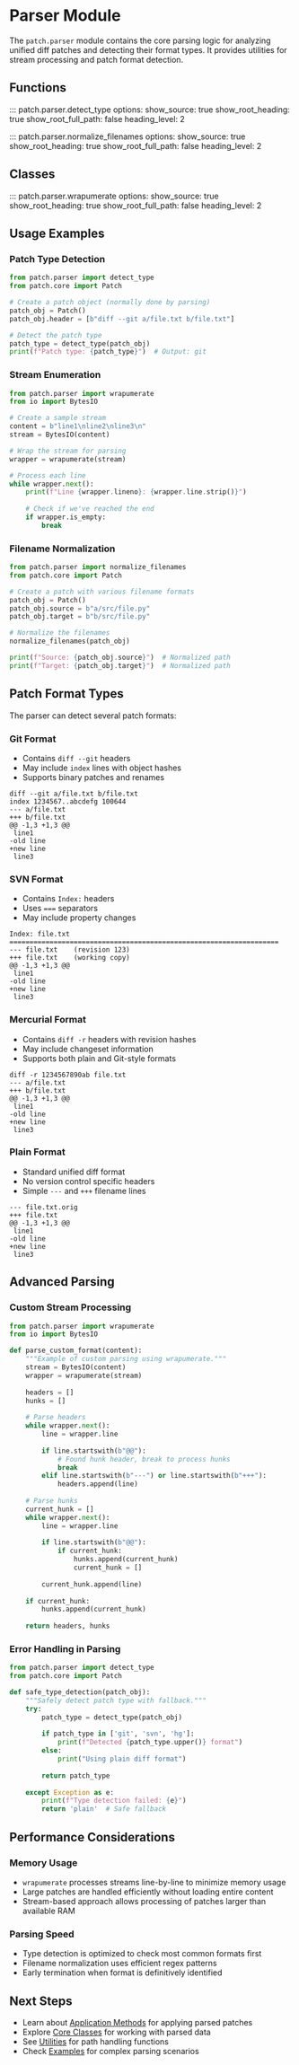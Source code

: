 # Parser Module

The `patch.parser` module contains the core parsing logic for analyzing unified diff patches and detecting their format types. It provides utilities for stream processing and patch format detection.

## Functions

::: patch.parser.detect_type
    options:
      show_source: true
      show_root_heading: true
      show_root_full_path: false
      heading_level: 2

::: patch.parser.normalize_filenames
    options:
      show_source: true
      show_root_heading: true
      show_root_full_path: false
      heading_level: 2

## Classes

::: patch.parser.wrapumerate
    options:
      show_source: true
      show_root_heading: true
      show_root_full_path: false
      heading_level: 2

## Usage Examples

### Patch Type Detection

```python
from patch.parser import detect_type
from patch.core import Patch

# Create a patch object (normally done by parsing)
patch_obj = Patch()
patch_obj.header = [b"diff --git a/file.txt b/file.txt"]

# Detect the patch type
patch_type = detect_type(patch_obj)
print(f"Patch type: {patch_type}")  # Output: git
```

### Stream Enumeration

```python
from patch.parser import wrapumerate
from io import BytesIO

# Create a sample stream
content = b"line1\nline2\nline3\n"
stream = BytesIO(content)

# Wrap the stream for parsing
wrapper = wrapumerate(stream)

# Process each line
while wrapper.next():
    print(f"Line {wrapper.lineno}: {wrapper.line.strip()}")
    
    # Check if we've reached the end
    if wrapper.is_empty:
        break
```

### Filename Normalization

```python
from patch.parser import normalize_filenames
from patch.core import Patch

# Create a patch with various filename formats
patch_obj = Patch()
patch_obj.source = b"a/src/file.py"
patch_obj.target = b"b/src/file.py"

# Normalize the filenames
normalize_filenames(patch_obj)

print(f"Source: {patch_obj.source}")  # Normalized path
print(f"Target: {patch_obj.target}")  # Normalized path
```

## Patch Format Types

The parser can detect several patch formats:

### Git Format
- Contains `diff --git` headers
- May include `index` lines with object hashes
- Supports binary patches and renames

```
diff --git a/file.txt b/file.txt
index 1234567..abcdefg 100644
--- a/file.txt
+++ b/file.txt
@@ -1,3 +1,3 @@
 line1
-old line
+new line
 line3
```

### SVN Format
- Contains `Index:` headers
- Uses `===` separators
- May include property changes

```
Index: file.txt
===================================================================
--- file.txt	(revision 123)
+++ file.txt	(working copy)
@@ -1,3 +1,3 @@
 line1
-old line
+new line
 line3
```

### Mercurial Format
- Contains `diff -r` headers with revision hashes
- May include changeset information
- Supports both plain and Git-style formats

```
diff -r 1234567890ab file.txt
--- a/file.txt
+++ b/file.txt
@@ -1,3 +1,3 @@
 line1
-old line
+new line
 line3
```

### Plain Format
- Standard unified diff format
- No version control specific headers
- Simple `---` and `+++` filename lines

```
--- file.txt.orig
+++ file.txt
@@ -1,3 +1,3 @@
 line1
-old line
+new line
 line3
```

## Advanced Parsing

### Custom Stream Processing

```python
from patch.parser import wrapumerate
from io import BytesIO

def parse_custom_format(content):
    """Example of custom parsing using wrapumerate."""
    stream = BytesIO(content)
    wrapper = wrapumerate(stream)
    
    headers = []
    hunks = []
    
    # Parse headers
    while wrapper.next():
        line = wrapper.line
        
        if line.startswith(b"@@"):
            # Found hunk header, break to process hunks
            break
        elif line.startswith(b"---") or line.startswith(b"+++"):
            headers.append(line)
    
    # Parse hunks
    current_hunk = []
    while wrapper.next():
        line = wrapper.line
        
        if line.startswith(b"@@"):
            if current_hunk:
                hunks.append(current_hunk)
                current_hunk = []
        
        current_hunk.append(line)
    
    if current_hunk:
        hunks.append(current_hunk)
    
    return headers, hunks
```

### Error Handling in Parsing

```python
from patch.parser import detect_type
from patch.core import Patch

def safe_type_detection(patch_obj):
    """Safely detect patch type with fallback."""
    try:
        patch_type = detect_type(patch_obj)
        
        if patch_type in ['git', 'svn', 'hg']:
            print(f"Detected {patch_type.upper()} format")
        else:
            print("Using plain diff format")
        
        return patch_type
        
    except Exception as e:
        print(f"Type detection failed: {e}")
        return 'plain'  # Safe fallback
```

## Performance Considerations

### Memory Usage
- `wrapumerate` processes streams line-by-line to minimize memory usage
- Large patches are handled efficiently without loading entire content
- Stream-based approach allows processing of patches larger than available RAM

### Parsing Speed
- Type detection is optimized to check most common formats first
- Filename normalization uses efficient regex patterns
- Early termination when format is definitively identified

## Next Steps

- Learn about [Application Methods](application.md) for applying parsed patches
- Explore [Core Classes](core.md) for working with parsed data
- See [Utilities](utils.md) for path handling functions
- Check [Examples](../examples/advanced.md) for complex parsing scenarios
